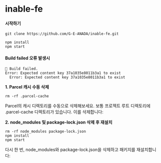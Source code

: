 # inable-fe

#### 시작하기

```
git clone https://github.com/G-E-ANADA/inable-fe.git
```

```
npm install
npm start
```

#### Build failed 오류 발생시

```
🚨 Build failed.
Error: Expected content key 37a1035e8011b3a1 to exist
  Error: Expected content key 37a1035e8011b3a1 to exist
```

**1. Parcel 캐시 수동 삭제**

```
rm -rf .parcel-cache
```

Parcel의 캐시 디렉토리를 수동으로 삭제해보세요. 보통 프로젝트 루트 디렉토리에 .parcel-cache 디렉토리가 있습니다. 이를 삭제합니다:

**2. node_modules 및 package-lock.json 삭제 후 재설치**

```
rm -rf node_modules package-lock.json
npm install
npm start
```

다시 한 번, node_modules와 package-lock.json을 삭제하고 패키지를 재설치합니다:
